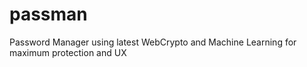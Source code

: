# passman
Password Manager using latest WebCrypto and Machine Learning for maximum protection and UX
